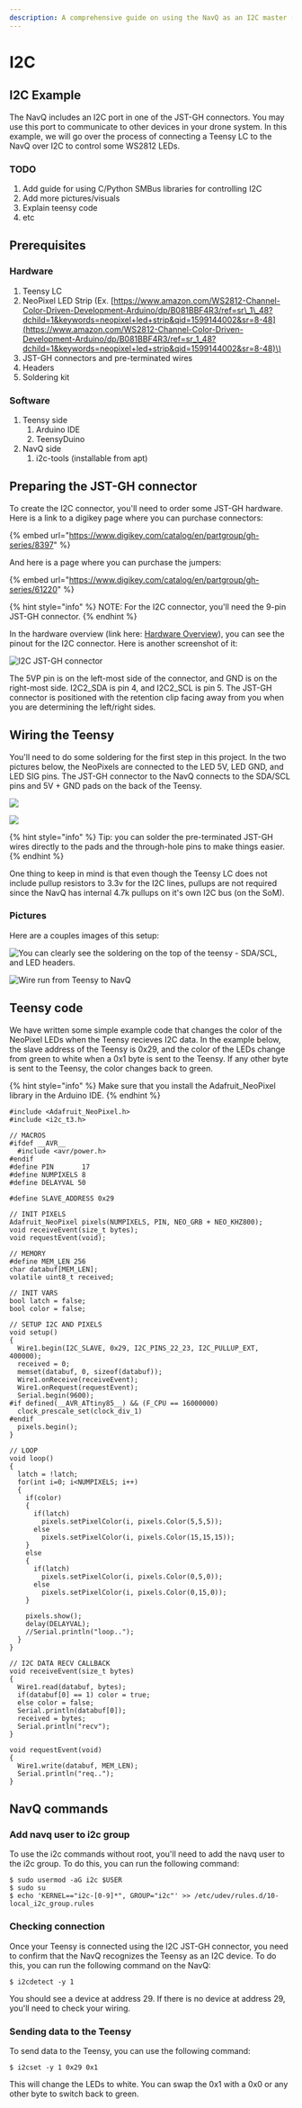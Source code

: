 ```yaml
---
description: A comprehensive guide on using the NavQ as an I2C master (work in progress)
---
```


# I2C

## I2C Example

The NavQ includes an I2C port in one of the JST-GH connectors. You may use this port to communicate to other devices in your drone system. In this example, we will go over the process of connecting a Teensy LC to the NavQ over I2C to control some WS2812 LEDs.

### TODO

1. Add guide for using C/Python SMBus libraries for controlling I2C
2. Add more pictures/visuals
3. Explain teensy code
4. etc

## Prerequisites

### Hardware

1. Teensy LC
2. NeoPixel LED Strip \(Ex. [https://www.amazon.com/WS2812-Channel-Color-Driven-Development-Arduino/dp/B081BBF4R3/ref=sr\_1\_48?dchild=1&keywords=neopixel+led+strip&qid=1599144002&sr=8-48](https://www.amazon.com/WS2812-Channel-Color-Driven-Development-Arduino/dp/B081BBF4R3/ref=sr_1_48?dchild=1&keywords=neopixel+led+strip&qid=1599144002&sr=8-48)\)
3. JST-GH connectors and pre-terminated wires
4. Headers
5. Soldering kit

### Software

1. Teensy side
   1. Arduino IDE
   2. TeensyDuino
2. NavQ side
   1. i2c-tools \(installable from apt\)

## Preparing the JST-GH connector

To create the I2C connector, you'll need to order some JST-GH hardware. Here is a link to a digikey page where you can purchase connectors: 

{% embed url="https://www.digikey.com/catalog/en/partgroup/gh-series/8397" %}

And here is a page where you can purchase the jumpers: 

{% embed url="https://www.digikey.com/catalog/en/partgroup/gh-series/61220" %}

{% hint style="info" %}
NOTE: For the I2C connector, you'll need the 9-pin JST-GH connector.
{% endhint %}

In the hardware overview \(link here: [Hardware Overview](../hardware-overview/)\), you can see the pinout for the I2C connector. Here is another screenshot of it:  


![I2C JST-GH connector](../.gitbook/assets/image%20%2846%29.png)

The 5VP pin is on the left-most side of the connector, and GND is on the right-most side. I2C2\_SDA is pin 4, and I2C2\_SCL is pin 5. The JST-GH connector is positioned with the retention clip facing away from you when you are determining the left/right sides.

## Wiring the Teensy

You'll need to do some soldering for the first step in this project. In the two pictures below, the NeoPixels are connected to the LED 5V, LED GND, and LED SIG pins. The JST-GH connector to the NavQ connects to the SDA/SCL pins and 5V + GND pads on the back of the Teensy.  

![](../.gitbook/assets/teensy-top.jpg)

![](../.gitbook/assets/teensy-bottom.jpg)

{% hint style="info" %}
Tip: you can solder the pre-terminated JST-GH wires directly to the pads and the through-hole pins to make things easier.
{% endhint %}

One thing to keep in mind is that even though the Teensy LC does not include pullup resistors to 3.3v for the I2C lines, pullups are not required since the NavQ has internal 4.7k pullups on it's own I2C bus \(on the SoM\).

### Pictures

Here are a couples images of this setup:

![You can clearly see the soldering on the top of the teensy - SDA/SCL, and LED headers.](../.gitbook/assets/teensy-setup.jpg)

![Wire run from Teensy to NavQ](../.gitbook/assets/teensy-setup-2.jpg)

## Teensy code

We have written some simple example code that changes the color of the NeoPixel LEDs when the Teensy recieves I2C data. In the example below, the slave address of the Teensy is 0x29, and the color of the LEDs change from green to white when a 0x1 byte is sent to the Teensy. If any other byte is sent to the Teensy, the color changes back to green.

{% hint style="info" %}
Make sure that you install the Adafruit\_NeoPixel library in the Arduino IDE.
{% endhint %}

```text
#include <Adafruit_NeoPixel.h>
#include <i2c_t3.h>

// MACROS
#ifdef __AVR__
  #include <avr/power.h>
#endif
#define PIN       17
#define NUMPIXELS 8
#define DELAYVAL 50

#define SLAVE_ADDRESS 0x29

// INIT PIXELS
Adafruit_NeoPixel pixels(NUMPIXELS, PIN, NEO_GRB + NEO_KHZ800);
void receiveEvent(size_t bytes);
void requestEvent(void);

// MEMORY
#define MEM_LEN 256
char databuf[MEM_LEN];
volatile uint8_t received;

// INIT VARS
bool latch = false;
bool color = false;

// SETUP I2C AND PIXELS
void setup() 
{
  Wire1.begin(I2C_SLAVE, 0x29, I2C_PINS_22_23, I2C_PULLUP_EXT, 400000);
  received = 0;
  memset(databuf, 0, sizeof(databuf));
  Wire1.onReceive(receiveEvent);
  Wire1.onRequest(requestEvent);
  Serial.begin(9600);
#if defined(__AVR_ATtiny85__) && (F_CPU == 16000000)
  clock_prescale_set(clock_div_1)
#endif
  pixels.begin();
}

// LOOP
void loop() 
{
  latch = !latch;
  for(int i=0; i<NUMPIXELS; i++) 
  {
    if(color)
    {
      if(latch)
        pixels.setPixelColor(i, pixels.Color(5,5,5));
      else
        pixels.setPixelColor(i, pixels.Color(15,15,15));
    }
    else
    {
      if(latch)
        pixels.setPixelColor(i, pixels.Color(0,5,0));
      else
        pixels.setPixelColor(i, pixels.Color(0,15,0));
    }

    pixels.show();
    delay(DELAYVAL);
    //Serial.println("loop..");
  }
}

// I2C DATA RECV CALLBACK
void receiveEvent(size_t bytes)
{
  Wire1.read(databuf, bytes);
  if(databuf[0] == 1) color = true;
  else color = false;
  Serial.println(databuf[0]);
  received = bytes;
  Serial.println("recv");
}

void requestEvent(void)
{
  Wire1.write(databuf, MEM_LEN);
  Serial.println("req..");
}
```

## NavQ commands

### Add navq user to i2c group

To use the i2c commands without root, you'll need to add the navq user to the i2c group. To do this, you can run the following command:

```text
$ sudo usermod -aG i2c $USER
$ sudo su
$ echo 'KERNEL=="i2c-[0-9]*", GROUP="i2c"' >> /etc/udev/rules.d/10-local_i2c_group.rules
```

### Checking connection

Once your Teensy is connected using the I2C JST-GH connector, you need to confirm that the NavQ recognizes the Teensy as an I2C device. To do this, you can run the following command on the NavQ:

```text
$ i2cdetect -y 1
```

You should see a device at address 29. If there is no device at address 29, you'll need to check your wiring.

### Sending data to the Teensy

To send data to the Teensy, you can use the following command:

```text
$ i2cset -y 1 0x29 0x1
```

This will change the LEDs to white. You can swap the 0x1 with a 0x0 or any other byte to switch back to green.

